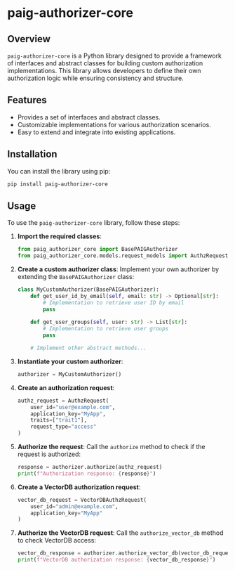 # paig-authorizer-core

## Overview

`paig-authorizer-core` is a Python library designed to provide a framework of interfaces and abstract classes for building custom authorization implementations. This library allows developers to define their own authorization logic while ensuring consistency and structure.

## Features

- Provides a set of interfaces and abstract classes.
- Customizable implementations for various authorization scenarios.
- Easy to extend and integrate into existing applications.

## Installation

You can install the library using pip:

```bash
pip install paig-authorizer-core
```

## Usage

To use the `paig-authorizer-core` library, follow these steps:

1. **Import the required classes**:
   ```python
   from paig_authorizer_core import BasePAIGAuthorizer
   from paig_authorizer_core.models.request_models import AuthzRequest, VectorDBAuthzRequest
   ```

2. **Create a custom authorizer class**:
   Implement your own authorizer by extending the `BasePAIGAuthorizer` class:
   ```python
   class MyCustomAuthorizer(BasePAIGAuthorizer):
       def get_user_id_by_email(self, email: str) -> Optional[str]:
           # Implementation to retrieve user ID by email
           pass
       
       def get_user_groups(self, user: str) -> List[str]:
           # Implementation to retrieve user groups
           pass

       # Implement other abstract methods...
   ```

3. **Instantiate your custom authorizer**:
   ```python
   authorizer = MyCustomAuthorizer()
   ```

4. **Create an authorization request**:
   ```python
   authz_request = AuthzRequest(
       user_id="user@example.com",
       application_key="MyApp",
       traits=["trait1"],
       request_type="access"
   )
   ```

5. **Authorize the request**:
   Call the `authorize` method to check if the request is authorized:
   ```python
   response = authorizer.authorize(authz_request)
   print(f"Authorization response: {response}")
   ```

6. **Create a VectorDB authorization request**:
   ```python
   vector_db_request = VectorDBAuthzRequest(
       user_id="admin@example.com",
       application_key="MyApp"
   )
   ```

7. **Authorize the VectorDB request**:
   Call the `authorize_vector_db` method to check VectorDB access:
   ```python
   vector_db_response = authorizer.authorize_vector_db(vector_db_request)
   print(f"VectorDB authorization response: {vector_db_response}")
   ```
